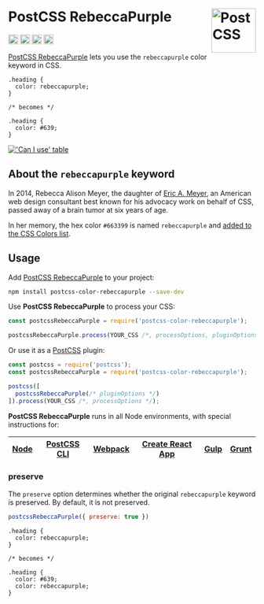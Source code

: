 # PostCSS RebeccaPurple [<img src="https://postcss.github.io/postcss/logo.svg" alt="PostCSS" width="90" height="90" align="right">][postcss]

[<img alt="npm version" src="https://img.shields.io/npm/v/postcss-color-rebeccapurple.svg" height="20">][npm-url]
[<img alt="CSS Standard Status" src="https://cssdb.org/badge/rebeccapurple-color.svg" height="20">][css-url]
[<img alt="Build Status" src="https://img.shields.io/travis/postcss/postcss-color-rebeccapurple/master.svg" height="20">][cli-url]
[<img alt="Support Chat" src="https://img.shields.io/badge/support-chat-blue.svg" height="20">][git-url]

[PostCSS RebeccaPurple] lets you use the `rebeccapurple` color keyword in CSS.

```pcss
.heading {
  color: rebeccapurple;
}

/* becomes */

.heading {
  color: #639;
}
```

[!['Can I use' table](https://caniuse.bitsofco.de/image/css-rebeccapurple.png)](https://caniuse.com/#feat=css-rebeccapurple)

## About the `rebeccapurple` keyword

In 2014, Rebecca Alison Meyer, the daughter of [Eric A. Meyer](https://en.wikipedia.org/wiki/Eric_A._Meyer), an American web design consultant best known for his advocacy work on behalf of CSS, passed away of a brain tumor at six years of age.

In her memory, the hex color `#663399` is named `rebeccapurple` and [added to the CSS Colors list](https://lists.w3.org/Archives/Public/www-style/2014Jun/0312.html).

## Usage

Add [PostCSS RebeccaPurple] to your project:

```bash
npm install postcss-color-rebeccapurple --save-dev
```

Use **PostCSS RebeccaPurple** to process your CSS:

```js
const postcssRebeccaPurple = require('postcss-color-rebeccapurple');

postcssRebeccaPurple.process(YOUR_CSS /*, processOptions, pluginOptions */);
```

Or use it as a [PostCSS] plugin:

```js
const postcss = require('postcss');
const postcssRebeccaPurple = require('postcss-color-rebeccapurple');

postcss([
  postcssRebeccaPurple(/* pluginOptions */)
]).process(YOUR_CSS /*, processOptions */);
```

**PostCSS RebeccaPurple** runs in all Node environments, with special instructions for:

| [Node](INSTALL.md#node) | [PostCSS CLI](INSTALL.md#postcss-cli) | [Webpack](INSTALL.md#webpack) | [Create React App](INSTALL.md#create-react-app) | [Gulp](INSTALL.md#gulp) | [Grunt](INSTALL.md#grunt) |
| --- | --- | --- | --- | --- | --- |


### preserve

The `preserve` option determines whether the original `rebeccapurple` keyword
is preserved. By default, it is not preserved.

```js
postcssRebeccaPurple({ preserve: true })
```

```pcss
.heading {
  color: rebeccapurple;
}

/* becomes */

.heading {
  color: #639;
  color: rebeccapurple;
}
```

[cli-url]: https://travis-ci.org/postcss/postcss-color-rebeccapurple
[css-url]: https://cssdb.org/#rebeccapurple-color
[git-url]: https://gitter.im/postcss/postcss
[npm-url]: https://www.npmjs.com/package/postcss-color-rebeccapurple

[PostCSS]: https://github.com/postcss/postcss
[PostCSS RebeccaPurple]: https://github.com/postcss/postcss-color-rebeccapurple
